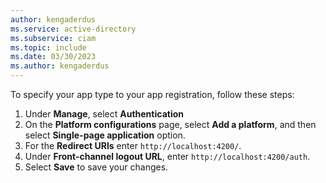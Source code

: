 ```yaml
---
author: kengaderdus
ms.service: active-directory
ms.subservice: ciam
ms.topic: include
ms.date: 03/30/2023
ms.author: kengaderdus
---
```

To specify your app type to your app registration, follow these steps: 

1. Under **Manage**, select **Authentication** 
1. On the **Platform configurations** page, select **Add a platform**, and then select **Single-page application** option.
1. For the **Redirect URIs** enter `http://localhost:4200/`.
1. Under **Front-channel logout URL**, enter `http://localhost:4200/auth`.
1. Select **Save** to save your changes.